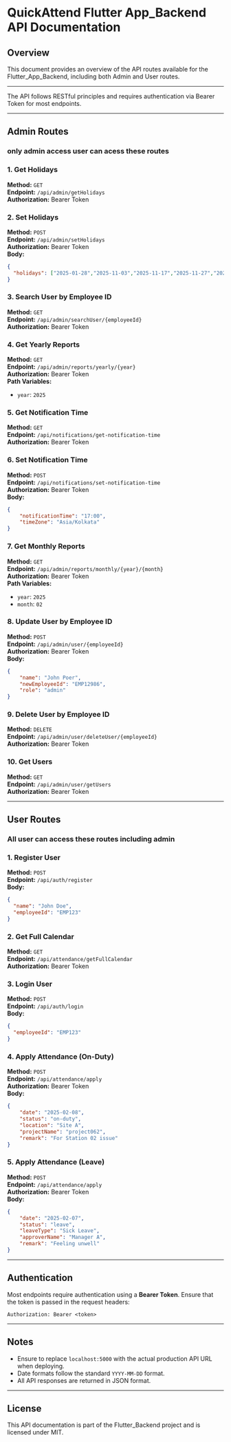 # QuickAttend Flutter App_Backend API Documentation

## Overview

This document provides an overview of the API routes available for the Flutter_App_Backend, including both Admin and User routes.

---
The API follows RESTful principles and requires authentication via Bearer Token for most endpoints.

---

## Admin Routes

### only admin access user can acess these routes

### 1. Get Holidays

**Method:** `GET`  
**Endpoint:** `/api/admin/getHolidays`  
**Authorization:** Bearer Token  

### 2. Set Holidays

**Method:** `POST`  
**Endpoint:** `/api/admin/setHolidays`  
**Authorization:** Bearer Token  
**Body:**

```json
{
  "holidays": ["2025-01-28","2025-11-03","2025-11-17","2025-11-27","2025-10-21"]
}
```

### 3. Search User by Employee ID

**Method:** `GET`  
**Endpoint:** `/api/admin/searchUser/{employeeId}`  
**Authorization:** Bearer Token  

### 4. Get Yearly Reports

**Method:** `GET`  
**Endpoint:** `/api/admin/reports/yearly/{year}`  
**Authorization:** Bearer Token  
**Path Variables:**

- `year`: `2025`

### 5. Get Notification Time

**Method:** `GET`  
**Endpoint:** `/api/notifications/get-notification-time`  
**Authorization:** Bearer Token  

### 6. Set Notification Time

**Method:** `POST`  
**Endpoint:** `/api/notifications/set-notification-time`  
**Authorization:** Bearer Token  
**Body:**

```json
{
    "notificationTime": "17:00",
    "timeZone": "Asia/Kolkata"
}
```

### 7. Get Monthly Reports

**Method:** `GET`  
**Endpoint:** `/api/admin/reports/monthly/{year}/{month}`  
**Authorization:** Bearer Token  
**Path Variables:**

- `year`: `2025`
- `month`: `02`

### 8. Update User by Employee ID

**Method:** `POST`  
**Endpoint:** `/api/admin/user/{employeeId}`  
**Authorization:** Bearer Token  
**Body:**

```json
{
    "name": "John Poer",
    "newEmployeeId": "EMP12986",
    "role": "admin"
}
```

### 9. Delete User by Employee ID

**Method:** `DELETE`  
**Endpoint:** `/api/admin/user/deleteUser/{employeeId}`  
**Authorization:** Bearer Token  

### 10. Get Users

**Method:** `GET`  
**Endpoint:** `/api/admin/user/getUsers`  
**Authorization:** Bearer Token  

---

## User Routes

### All user can access these routes including admin

### 1. Register User

**Method:** `POST`  
**Endpoint:** `/api/auth/register`  
**Body:**

```json
{
  "name": "John Doe",
  "employeeId": "EMP123"
}
```

### 2. Get Full Calendar

**Method:** `GET`  
**Endpoint:** `/api/attendance/getFullCalendar`  
**Authorization:** Bearer Token  

### 3. Login User

**Method:** `POST`  
**Endpoint:** `/api/auth/login`  
**Body:**

```json
{
  "employeeId": "EMP123"
}
```

### 4. Apply Attendance (On-Duty)

**Method:** `POST`  
**Endpoint:** `/api/attendance/apply`  
**Authorization:** Bearer Token  
**Body:**

```json
{
    "date": "2025-02-08",
    "status": "on-duty",
    "location": "Site A",
    "projectName": "project062",
    "remark": "For Station 02 issue"
}
```

### 5. Apply Attendance (Leave)

**Method:** `POST`  
**Endpoint:** `/api/attendance/apply`  
**Authorization:** Bearer Token  
**Body:**

```json
{
    "date": "2025-02-07",
    "status": "leave",
    "leaveType": "Sick Leave",
    "approverName": "Manager A",
    "remark": "Feeling unwell"
}
```

---

## Authentication

Most endpoints require authentication using a **Bearer Token**. Ensure that the token is passed in the request headers:

```http
Authorization: Bearer <token>
```

---

## Notes

- Ensure to replace `localhost:5000` with the actual production API URL when deploying.
- Date formats follow the standard `YYYY-MM-DD` format.
- All API responses are returned in JSON format.

---

## License

This API documentation is part of the Flutter_Backend project and is licensed under MIT.
